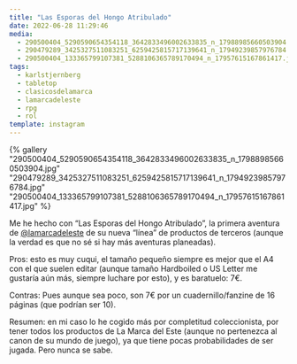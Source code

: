 ```yaml
---
title: "Las Esporas del Hongo Atribulado"
date: 2022-06-28 11:29:46
media:
  - 290500404_5290590654354118_3642833496002633835_n_17988985660503904.jpg
  - 290479289_3425327511083251_6259425815717139641_n_17949239857976784.jpg
  - 290500404_133365799107381_5288106365789170494_n_17957615167861417.jpg
tags:
  - karlstjernberg
  - tabletop
  - clasicosdelamarca
  - lamarcadeleste
  - rpg
  - rol
template: instagram
---
```


{% gallery "290500404_5290590654354118_3642833496002633835_n_17988985660503904.jpg" "290479289_3425327511083251_6259425815717139641_n_17949239857976784.jpg" "290500404_133365799107381_5288106365789170494_n_17957615167861417.jpg" %}

Me he hecho con “Las Esporas del Hongo Atribulado”, la primera aventura de [@lamarcadeleste](https://instagram.com/lamarcadeleste) de su nueva “línea” de productos de terceros (aunque la verdad es que no sé si hay más aventuras planeadas).

Pros: esto es muy cuqui, el tamaño pequeño siempre es mejor que el A4 con el que suelen editar (aunque tamaño Hardboiled o US Letter me gustaría aún más, siempre luchare por esto), y es baratuelo: 7€. 

Contras: Pues aunque sea poco, son 7€ por un cuadernillo/fanzine de 16 páginas (que podrían ser 10). 

Resumen: en mi caso lo he cogido más por completitud coleccionista, por tener todos los productos de La Marca del Este (aunque no pertenezca al canon de su mundo de juego), ya que tiene pocas probabilidades de ser jugada. Pero nunca se sabe. 


